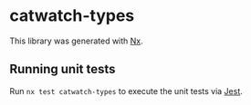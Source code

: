 # catwatch-types

This library was generated with [Nx](https://nx.dev).

## Running unit tests

Run `nx test catwatch-types` to execute the unit tests via [Jest](https://jestjs.io).
